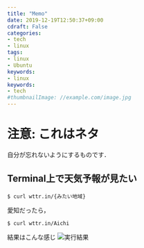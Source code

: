 ```yaml
---
title: "Memo"
date: 2019-12-19T12:50:37+09:00
cdraft: False
categories:
- tech
- linux
tags:
- linux
- Ubuntu
keywords:
- linux
keywords:
- tech
#thumbnailImage: //example.com/image.jpg
---
```


<!--more-->


# 注意: これはネタ

自分が忘れないようにするものです．

## Terminal上で天気予報が見たい

```terminal
$ curl wttr.in/{みたい地域}
```

愛知だったら，

```terminal
$ curl wttr.in/Aichi
```

結果はこんな感じ
![実行結果](img/memo/スクリーンショット_2019_12_19_12_53.jpg)
